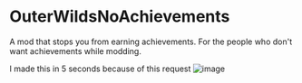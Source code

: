 # OuterWildsNoAchievements
A mod that stops you from earning achievements. For the people who don't want achievements while modding.

I made this in 5 seconds because of this request ![image](https://github.com/MegaPiggy/OuterWildsNoAchievements/assets/34462599/d262d35d-ba10-41e0-8cc2-0726d2789deb)

